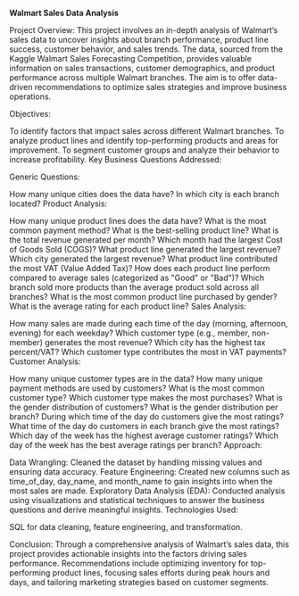 **Walmart Sales Data Analysis**


Project Overview:
This project involves an in-depth analysis of Walmart’s sales data to uncover insights about branch performance, product line success, customer behavior, and sales trends. The data, sourced from the Kaggle Walmart Sales Forecasting Competition, provides valuable information on sales transactions, customer demographics, and product performance across multiple Walmart branches. The aim is to offer data-driven recommendations to optimize sales strategies and improve business operations.

Objectives:

To identify factors that impact sales across different Walmart branches.
To analyze product lines and identify top-performing products and areas for improvement.
To segment customer groups and analyze their behavior to increase profitability.
Key Business Questions Addressed:

Generic Questions:

How many unique cities does the data have?
In which city is each branch located?
Product Analysis:

How many unique product lines does the data have?
What is the most common payment method?
What is the best-selling product line?
What is the total revenue generated per month?
Which month had the largest Cost of Goods Sold (COGS)?
What product line generated the largest revenue?
Which city generated the largest revenue?
What product line contributed the most VAT (Value Added Tax)?
How does each product line perform compared to average sales (categorized as "Good" or "Bad")?
Which branch sold more products than the average product sold across all branches?
What is the most common product line purchased by gender?
What is the average rating for each product line?
Sales Analysis:

How many sales are made during each time of the day (morning, afternoon, evening) for each weekday?
Which customer type (e.g., member, non-member) generates the most revenue?
Which city has the highest tax percent/VAT?
Which customer type contributes the most in VAT payments?
Customer Analysis:

How many unique customer types are in the data?
How many unique payment methods are used by customers?
What is the most common customer type?
Which customer type makes the most purchases?
What is the gender distribution of customers?
What is the gender distribution per branch?
During which time of the day do customers give the most ratings?
What time of the day do customers in each branch give the most ratings?
Which day of the week has the highest average customer ratings?
Which day of the week has the best average ratings per branch?
Approach:

Data Wrangling: Cleaned the dataset by handling missing values and ensuring data accuracy.
Feature Engineering: Created new columns such as time_of_day, day_name, and month_name to gain insights into when the most sales are made.
Exploratory Data Analysis (EDA): Conducted analysis using visualizations and statistical techniques to answer the business questions and derive meaningful insights.
Technologies Used:

SQL for data cleaning, feature engineering, and transformation.

Conclusion:
Through a comprehensive analysis of Walmart’s sales data, this project provides actionable insights into the factors driving sales performance. Recommendations include optimizing inventory for top-performing product lines, focusing sales efforts during peak hours and days, and tailoring marketing strategies based on customer segments.

